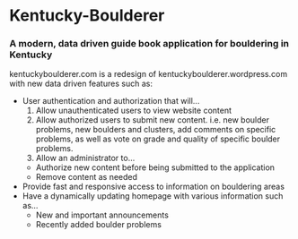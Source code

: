 # Kentucky-Boulderer
### A modern, data  driven guide book application for bouldering in Kentucky

kentuckyboulderer.com is a redesign of kentuckyboulderer.wordpress.com with new data driven features such as: 

- User authentication and authorization that will...
  1. Allow unauthenticated users to view website content
  2. Allow authorized users to submit new content. i.e. new boulder problems, new boulders and clusters, add comments on specific problems, as well as vote on grade and quality of specific boulder problems.
  3. Allow an administrator to...
    - Authorize new content before being submitted to the application
    - Remove content as needed
- Provide fast and responsive access to information on bouldering areas
- Have a dynamically updating homepage with various information such as...
  - New and important announcements
  - Recently added boulder problems     
